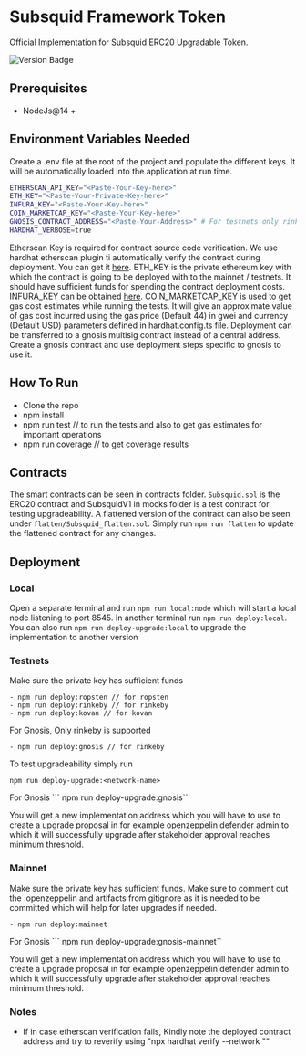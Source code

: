 # Subsquid Framework Token

Official Implementation for Subsquid ERC20 Upgradable Token.

![Version Badge](https://img.shields.io/badge/version-1.0.0-lightgrey.svg)

## Prerequisites
 - NodeJs@14 +

## Environment Variables Needed

Create a .env file at the root of the project and populate the different keys. It will be automatically loaded into the application at run time.
```sh
ETHERSCAN_API_KEY="<Paste-Your-Key-here>"
ETH_KEY="<Paste-Your-Private-Key-here>"
INFURA_KEY="<Paste-Your-Key-here>"
COIN_MARKETCAP_KEY="<Paste-Your-Key-here>"
GNOSIS_CONTRACT_ADDRESS="<Paste-Your-Address>" # For testnets only rinkeby is supported
HARDHAT_VERBOSE=true
```
Etherscan Key is required for contract source code verification. We use hardhat etherscan plugin ti automatically verify the contract during deployment. You can get it [here](https://etherscan.io/apidocs). ETH_KEY is the private ethereum key with which the contract is going to be deployed with to the mainnet / testnets. It should have sufficient funds for spending the contract deployment costs. INFURA_KEY can be obtained [here](https://infura.io/). COIN_MARKETCAP_KEY is used to get gas cost estimates while running the tests. It will give an approximate value of gas cost incurred using the gas price (Default 44) in gwei and currency (Default USD) parameters defined in hardhat.config.ts file. Deployment can be transferred to a gnosis multisig contract instead of a central address. Create a gnosis contract and 
use deployment steps specific to gnosis to use it.
## How To Run

- Clone the repo
- npm install
- npm run test // to run the tests and also to get gas estimates for important operations
- npm run coverage // to get coverage results

## Contracts

The smart contracts can be seen in contracts folder. ```Subsquid.sol``` is the ERC20 contract and SubsquidV1 in mocks folder is a test contract for testing upgradeability. A flattened version of the contract can also be seen under ```flatten/Subsquid_flatten.sol```. Simply run ```npm run flatten``` to update the flattened contract for any changes.

## Deployment

### Local
 Open a separate terminal and run ```npm run local:node``` which will start a local node listening to port 8545. In another terminal run ```npm run deploy:local```.
 You can also run ```npm run deploy-upgrade:local``` to upgrade the implementation to another version

 ### Testnets
 Make sure the private key has sufficient funds

```
- npm run deploy:ropsten // for ropsten
- npm run deploy:rinkeby // for rinkeby
- npm run deploy:kovan // for kovan
```

For Gnosis, Only rinkeby is supported
```
- npm run deploy:gnosis // for rinkeby
```
 To test upgradeability simply run

 ```npm run deploy-upgrade:<network-name> ```

 For Gnosis
 ``` npm run deploy-upgrade:gnosis``

 You will get a new implementation address which you will have to use to create a upgrade proposal in for example openzeppelin defender admin to which it will successfully upgrade after stakeholder approval reaches minimum threshold.

 ### Mainnet
 Make sure the private key has sufficient funds. Make sure to comment out the .openzeppelin and artifacts from gitignore as it is needed to be committed which will help for later upgrades if needed.

```
- npm run deploy:mainnet
```
For Gnosis
 ``` npm run deploy-upgrade:gnosis-mainnet``

 You will get a new implementation address which you will have to use to create a upgrade proposal in for example openzeppelin defender admin to which it will successfully upgrade after stakeholder approval reaches minimum threshold.

### Notes

- If in case etherscan verification fails, Kindly note the deployed contract address and try to reverify using "npx hardhat verify --network <network-name> "<contract-address>"
